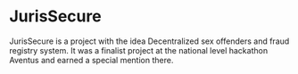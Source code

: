 # JurisSecure
JurisSecure is a project with the idea Decentralized sex offenders and fraud registry system. It was a finalist project at the national level hackathon Aventus and earned a special mention there. 
